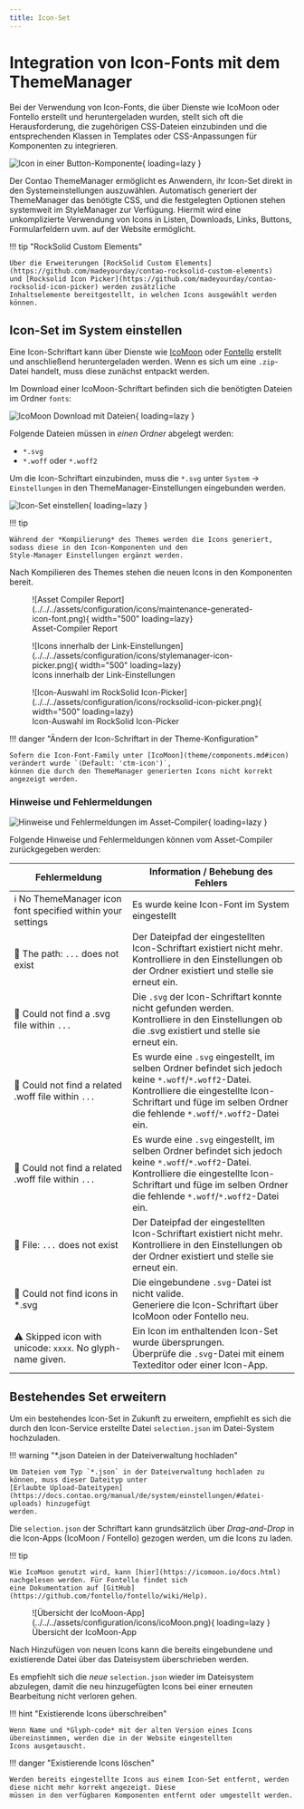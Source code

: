```yaml
---
title: Icon-Set
---
```


# Integration von Icon-Fonts mit dem ThemeManager

Bei der Verwendung von Icon-Fonts, die über Dienste wie IcoMoon oder Fontello erstellt und heruntergeladen wurden,
stellt sich oft die Herausforderung, die zugehörigen CSS-Dateien einzubinden und die entsprechenden Klassen in Templates
oder CSS-Anpassungen für Komponenten zu integrieren.

![Icon in einer Button-Komponente](../../../assets/configuration/icons/component-icon.png){ loading=lazy }

Der Contao ThemeManager ermöglicht es Anwendern, ihr Icon-Set direkt in den Systemeinstellungen auszuwählen. Automatisch
generiert der ThemeManager das benötigte CSS, und die festgelegten Optionen stehen systemweit im StyleManager zur
Verfügung. Hiermit wird eine unkomplizierte Verwendung von Icons in Listen, Downloads, Links, Buttons, Formularfeldern
uvm. auf der Website ermöglicht.

!!! tip "RockSolid Custom Elements"

    Über die Erweiterungen [RockSolid Custom Elements](https://github.com/madeyourday/contao-rocksolid-custom-elements)
    und [Rocksolid Icon Picker](https://github.com/madeyourday/contao-rocksolid-icon-picker) werden zusätzliche 
    Inhaltselemente bereitgestellt, in welchen Icons ausgewählt werden können.

## Icon-Set im System einstellen

Eine Icon-Schriftart kann über Dienste wie [IcoMoon](https://icomoon.io/) oder [Fontello](https://fontello.com/)
erstellt und anschließend heruntergeladen werden. Wenn es sich um eine `.zip`-Datei handelt, muss diese zunächst
entpackt werden.

Im Download einer IcoMoon-Schriftart befinden sich die benötigten Dateien im Ordner `fonts`:

![IcoMoon Download mit Dateien](../../../assets/configuration/icons/font-files.png){ loading=lazy }

Folgende Dateien müssen in *einen Ordner* abgelegt werden:

- `*.svg`
- `*.woff` oder `*.woff2`

Um die Icon-Schriftart einzubinden, muss die `*.svg` unter `System` -> `Einstellungen` in den ThemeManager-Einstellungen
eingebunden werden.

![Icon-Set einstellen](../../../assets/configuration/icons/settings-icon-set.png){ loading=lazy }

!!! tip

    Während der *Kompilierung* des Themes werden die Icons generiert, sodass diese in den Icon-Komponenten und den
    Style-Manager Einstellungen ergänzt werden.

Nach Kompilieren des Themes stehen die neuen Icons in den Komponenten bereit.

<figure markdown>
  ![Asset Compiler Report](../../../assets/configuration/icons/maintenance-generated-icon-font.png){ width="500" loading=lazy}
  <figcaption>Asset-Compiler Report</figcaption>
</figure>

<figure markdown>
  ![Icons innerhalb der Link-Einstellungen](../../../assets/configuration/icons/stylemanager-icon-picker.png){ width="500" loading=lazy}
  <figcaption>Icons innerhalb der Link-Einstellungen</figcaption>
</figure>

<figure markdown>
  ![Icon-Auswahl im RockSolid Icon-Picker](../../../assets/configuration/icons/rocksolid-icon-picker.png){ width="500" loading=lazy}
  <figcaption>Icon-Auswahl im RockSolid Icon-Picker</figcaption>
</figure>

!!! danger "Ändern der Icon-Schriftart in der Theme-Konfiguration"

    Sofern die Icon-Font-Family unter [IcoMoon](theme/components.md#icon) verändert wurde `(Default: 'ctm-icon')`,
    können die durch den ThemeManager generierten Icons nicht korrekt angezeigt werden.

### Hinweise und Fehlermeldungen

![Hinweise und Fehlermeldungen im Asset-Compiler](../../../assets/configuration/icons/maintenance-no-icon-font-woff-file.png){ loading=lazy }

Folgende Hinweise und Fehlermeldungen können vom Asset-Compiler zurückgegeben werden:

| Fehlermeldung                                                                 | Information / Behebung des Fehlers                                                                                                                                                                                            |
|-------------------------------------------------------------------------------|-------------------------------------------------------------------------------------------------------------------------------------------------------------------------------------------------------------------------------|
| :information_source: No ThemeManager icon font specified within your settings | Es wurde keine Icon-Font im System eingestellt                                                                                                                                                                                |
| :red_circle: The path: `...` does not exist                                   | Der Dateipfad der eingestellten Icon-Schriftart existiert nicht mehr.<br>Kontrolliere in den Einstellungen ob der Ordner existiert und stelle sie erneut ein.                                                                 |
| :red_circle: Could not find a .svg file within `...`                          | Die `.svg` der Icon-Schriftart konnte nicht gefunden werden.<br>Kontrolliere in den Einstellungen ob die .svg existiert und stelle sie erneut ein.                                                                            |
| :red_circle: Could not find a related .woff file within `...`                 | Es wurde eine `.svg` eingestellt, im selben Ordner befindet sich jedoch keine `*.woff`/`*.woff2`-Datei.<br>Kontrolliere die eingestellte Icon-Schriftart und füge im selben Ordner die fehlende `*.woff`/`*.woff2`-Datei ein. |
| :red_circle: Could not find a related .woff file within `...`                 | Es wurde eine `.svg` eingestellt, im selben Ordner befindet sich jedoch keine `*.woff`/`*.woff2`-Datei.<br>Kontrolliere die eingestellte Icon-Schriftart und füge im selben Ordner die fehlende `*.woff`/`*.woff2`-Datei ein. |
| :red_circle: File: `...` does not exist                                       | Der Dateipfad der eingestellten Icon-Schriftart existiert nicht mehr.<br>Kontrolliere in den Einstellungen ob der Ordner existiert und stelle sie erneut ein.                                                                 |
| :red_circle: Could not find icons in \*.svg                                   | Die eingebundene `.svg`-Datei ist nicht valide.<br>Generiere die Icon-Schriftart über IcoMoon oder Fontello neu.                                                                                                              |
| :warning: Skipped icon with unicode: `xxxx`. No glyph-name given.             | Ein Icon im enthaltenden Icon-Set wurde übersprungen.<br>Überprüfe die `.svg`-Datei mit einem Texteditor oder einer Icon-App.                                                                                                 |

## Bestehendes Set erweitern

Um ein bestehendes Icon-Set in Zukunft zu erweitern, empfiehlt es sich die durch den Icon-Service erstellte Datei
`selection.json` im Datei-System hochzuladen.

!!! warning "*.json Dateien in der Dateiverwaltung hochladen"

    Um Dateien vom Typ `*.json` in der Dateiverwaltung hochladen zu können, muss dieser Dateityp unter
    [Erlaubte Upload-Dateitypen](https://docs.contao.org/manual/de/system/einstellungen/#datei-uploads) hinzugefügt 
    werden.

Die `selection.json` der Schriftart kann grundsätzlich über *Drag-and-Drop* in die Icon-Apps (IcoMoon / Fontello)
gezogen werden, um die Icons zu laden.

!!! tip

    Wie IcoMoon genutzt wird, kann [hier](https://icomoon.io/docs.html) nachgelesen werden. Für Fontello findet sich
    eine Dokumentation auf [GitHub](https://github.com/fontello/fontello/wiki/Help).

<figure markdown>
  ![Übersicht der IcoMoon-App](../../../assets/configuration/icons/icoMoon.png){ loading=lazy }
  <figcaption>Übersicht der IcoMoon-App</figcaption>
</figure>

Nach Hinzufügen von neuen Icons kann die bereits eingebundene und existierende Datei über das Dateisystem überschrieben
werden.

Es empfiehlt sich die *neue* `selection.json` wieder im Dateisystem abzulegen, damit die neu hinzugefügten Icons
bei einer erneuten Bearbeitung nicht verloren gehen.

!!! hint "Existierende Icons überschreiben"

    Wenn Name und *Glyph-code* mit der alten Version eines Icons übereinstimmen, werden die in der Website eingestellten
    Icons ausgetauscht.

!!! danger "Existierende Icons löschen"

    Werden bereits eingestellte Icons aus einem Icon-Set entfernt, werden diese nicht mehr korrekt angezeigt. Diese
    müssen in den verfügbaren Komponenten entfernt oder umgestellt werden.
    